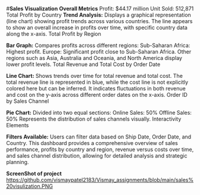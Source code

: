 #**Sales Visualization**
**Overall Metrics**
Profit: $44.17 million
Unit Sold: 512,871
Total Profit by Country
**Trend Analysis:**
Displays a graphical representation (line chart) showing profit trends across various countries.
The line appears to show an overall increase in profits over time, with specific country data along the x-axis.
Total Profit by Region


**Bar Graph:**
Compares profits across different regions:
Sub-Saharan Africa: Highest profit.
Europe: Significant profit close to Sub-Saharan Africa.
Other regions such as Asia, Australia and Oceania, and North America display lower profit levels.
Total Revenue and Total Cost by Order Date

**Line Chart:**
Shows trends over time for total revenue and total cost.
The total revenue line is represented in blue, while the cost line is not explicitly colored here but can be inferred.
It indicates fluctuations in both revenue and cost on the y-axis across different order dates on the x-axis.
Order ID by Sales Channel

**Pie Chart:**
Divided into two equal sections:
Online Sales: 50%
Offline Sales: 50%
Represents the distribution of sales channels visually.
Interactivity Elements

**Filters Available:**
Users can filter data based on Ship Date, Order Date, and Country.
This dashboard provides a comprehensive overview of sales performance, profits by country and region, revenue versus costs over time, and sales channel distribution, allowing for detailed analysis and strategic planning.

**ScreenShot of project**
https://github.com/vismaypatel2183/Vismay_assignments/blob/main/sales%20visulization.PNG

